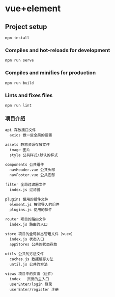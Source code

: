 # vue+element

## Project setup
```
npm install
```

### Compiles and hot-reloads for development
```
npm run serve
```

### Compiles and minifies for production
```
npm run build
```

### Lints and fixes files
```
npm run lint
```


### 项目介绍
```
api 存放接口文件
  axios 做一些全局的设置

assets 静态资源存放文件
  image 图片
  style 公共样式/默认的样式

components 公共组件
  navHeader.vue 公共头部
  navFooter.vue 公共底部

filter 全局过滤器文件
  index.js 过滤器

plugins 使用的插件文件
  element.js 按需导入的组件
  plugins.js 使用的插件

router 项目的路由文件
  index.js 路由的入口

store 项目的全局状态管理文件（vuex）
  index.js 状态入口  
  appStores 公共的状态存放

utils 公共的方法文件
  caches.js 数据缓存方法
  until.js 公共的方法

views 项目中的页面（组件）
  index   页面的主入口
  userEnter/login 登录
  userEnter/register 注册
```




